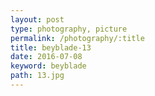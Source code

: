 ```yaml
---
layout: post
type: photography, picture
permalink: /photography/:title
title: beyblade-13
date: 2016-07-08
keyword: beyblade
path: 13.jpg
---
```




